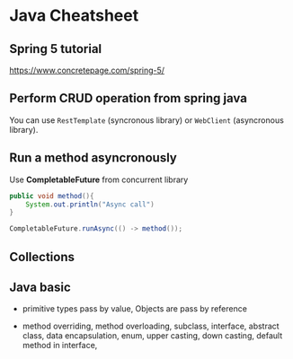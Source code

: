 # Java Cheatsheet
## Spring 5 tutorial
https://www.concretepage.com/spring-5/

## Perform CRUD operation from spring java
You can use `RestTemplate` (syncronous library) or `WebClient` (asyncronous library).
## Run a method asyncronously
Use **CompletableFuture** from concurrent library
```java
public void method(){
    System.out.println("Async call")
}

CompletableFuture.runAsync(() -> method());
```
## Collections

## Java basic
- primitive types pass by value, Objects are pass by reference

- method overriding, method overloading, subclass, interface, abstract class, data encapsulation, enum,  upper casting, down casting, default method in interface, 
